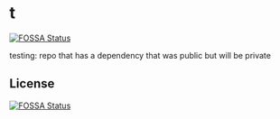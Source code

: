 # t
[![FOSSA Status](https://app.fossa.com/api/projects/git%2Bgithub.com%2Fhimynameisdave%2Ft.svg?type=shield)](https://app.fossa.com/projects/git%2Bgithub.com%2Fhimynameisdave%2Ft?ref=badge_shield)

testing: repo that has a dependency that was public but will be private


## License
[![FOSSA Status](https://app.fossa.com/api/projects/git%2Bgithub.com%2Fhimynameisdave%2Ft.svg?type=large)](https://app.fossa.com/projects/git%2Bgithub.com%2Fhimynameisdave%2Ft?ref=badge_large)